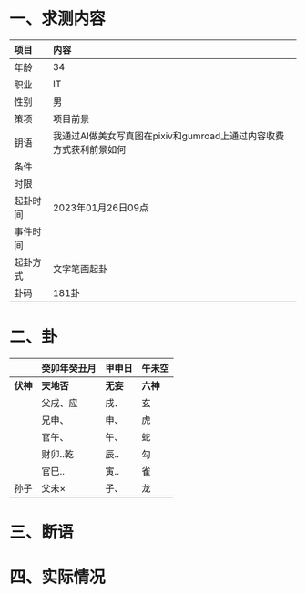 # 一、求测内容
|项目|内容|
|:-|:-|
|年龄|34|
|职业|IT|
|性别|男|
|策项|项目前景|
|钥语|我通过AI做美女写真图在pixiv和gumroad上通过内容收费方式获利前景如何|
|条件||
|时限||
|起卦时间|2023年01月26日09点|
|事件时间||
|起卦方式|文字笔画起卦|
|卦码|181卦|

# 二、卦
||癸卯年癸丑月|甲申日|午未空|
|:-|:-|:-|:-|
|**伏神**|**天地否**|**无妄**|**六神**|
||父戌、应|戌、|玄|
||兄申、|申、|虎|
||官午、|午、|蛇|
||财卯..乾|辰..|勾|
||官巳..|寅..|雀|
|孙子|父未×|子、|龙|


# 三、断语

# 四、实际情况